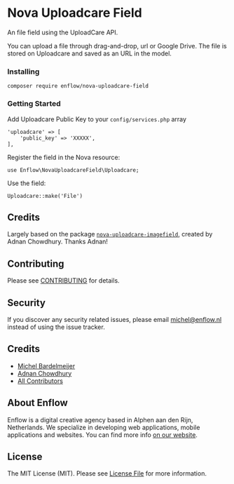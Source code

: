 # Nova Uploadcare Field

An file field using the UploadCare API.
 
You can upload a file through drag-and-drop, url or Google Drive. The file is stored on Uploadcare and saved as an URL in the model.

### Installing

~~~~
composer require enflow/nova-uploadcare-field
~~~~

### Getting Started

Add Uploadcare Public Key to your `config/services.php` array

~~~~
'uploadcare' => [
    'public_key' => 'XXXXX',
],
~~~~

Register the field in the Nova resource:

~~~~
use Enflow\NovaUploadcareField\Uploadcare;
~~~~

Use the field:

~~~~
Uploadcare::make('File')
~~~~

## Credits
Largely based on the package [`nova-uploadcare-imagefield`](https://bitbucket.org/adnanchowdhury/nova-uploadcare-imagefield/), created by Adnan Chowdhury. Thanks Adnan!

## Contributing
Please see [CONTRIBUTING](CONTRIBUTING.md) for details.

## Security
If you discover any security related issues, please email michel@enflow.nl instead of using the issue tracker.

## Credits
- [Michel Bardelmeijer](https://github.com/mbardelmeijer)
- [Adnan Chowdhury](https://bitbucket.org/adnanchowdhury) 
- [All Contributors](../../contributors)

## About Enflow
Enflow is a digital creative agency based in Alphen aan den Rijn, Netherlands. We specialize in developing web applications, mobile applications and websites. You can find more info [on our website](https://enflow.nl/en).

## License
The MIT License (MIT). Please see [License File](LICENSE.md) for more information.
